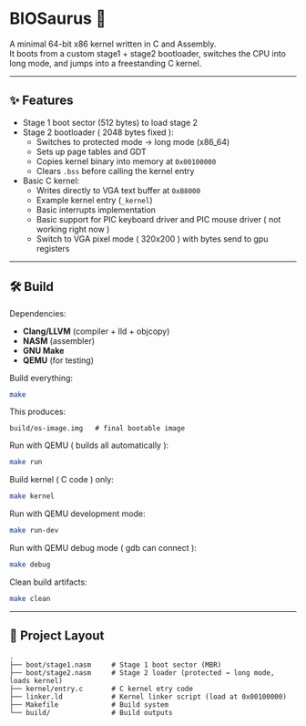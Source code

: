 # BIOSaurus 🦖

A minimal 64-bit x86 kernel written in C and Assembly.  
It boots from a custom stage1 + stage2 bootloader, switches the CPU into long mode, and jumps into a freestanding C kernel.  

---

## ✨ Features

- Stage 1 boot sector (512 bytes) to load stage 2  
- Stage 2 bootloader ( 2048 bytes fixed ):
  - Switches to protected mode → long mode (x86_64)  
  - Sets up page tables and GDT  
  - Copies kernel binary into memory at `0x00100000`  
  - Clears `.bss` before calling the kernel entry  
- Basic C kernel:
  - Writes directly to VGA text buffer at `0xB8000`
  - Example kernel entry (`_kernel`)
  - Basic interrupts implementation
  - Basic support for PIC keyboard driver and PIC mouse driver ( not working right now )
  - Switch to VGA pixel mode ( 320x200 ) with bytes send to gpu registers

---

## 🛠 Build

Dependencies:

- **Clang/LLVM** (compiler + lld + objcopy)  
- **NASM** (assembler)  
- **GNU Make**  
- **QEMU** (for testing)

Build everything:

```sh
make
```

This produces:

```
build/os-image.img   # final bootable image
```

Run with QEMU ( builds all automatically ):

```sh
make run
```

Build kernel ( C code ) only:

```sh
make kernel
```

Run with QEMU development mode:

```sh
make run-dev
```

Run with QEMU debug mode ( gdb can connect ):

```sh
make debug
```

Clean build artifacts:

```sh
make clean
```

---

## 📂 Project Layout

```
.
├── boot/stage1.nasm     # Stage 1 boot sector (MBR)
├── boot/stage2.nasm     # Stage 2 loader (protected → long mode, loads kernel)
├── kernel/entry.c       # C kernel etry code
├── linker.ld            # Kernel linker script (load at 0x00100000)
├── Makefile             # Build system
└── build/               # Build outputs
```